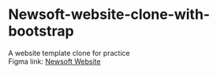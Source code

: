 # Newsoft-website-clone-with-bootstrap
A website template clone for practice<br>
Figma link: <a href="https://www.figma.com/file/Ss7FNWXxrflli4zKfGH2kc/Newsoft-Website?node-id=0%3A1">Newsoft Website<a/>

